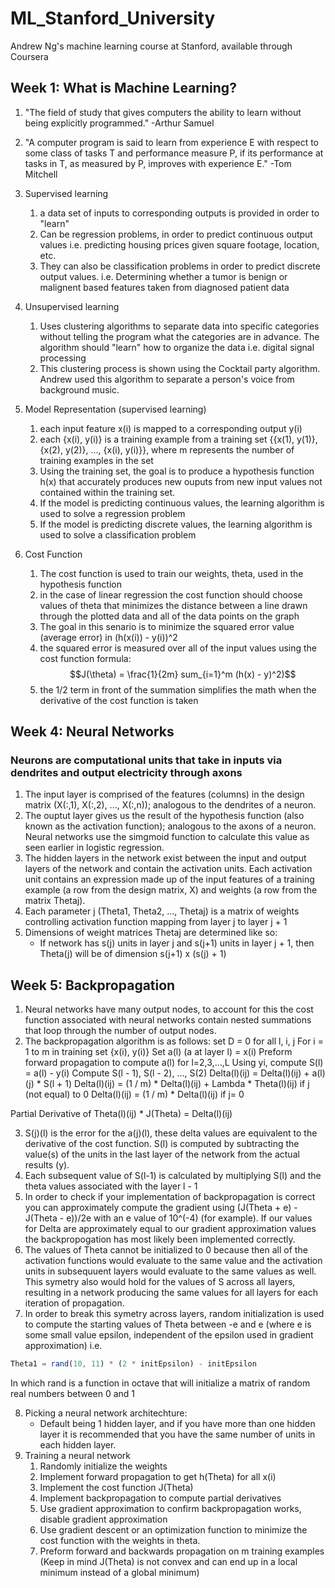# ML_Stanford_University
Andrew Ng's machine learning course at Stanford, available through Coursera

## Week 1: What is Machine Learning?
1. "The field of study that gives computers the ability to learn without being explicitly programmed." -Arthur Samuel
2. "A computer program is said to learn from experience E with respect to some class of tasks T and performance measure P, if its performance at tasks in T, as measured by P, improves with experience E." -Tom Mitchell
3. Supervised learning
	1. a data set of inputs to corresponding outputs is provided in order to "learn"
	2. Can be regression problems, in order to predict continuous output values i.e. predicting housing prices given square footage, location, etc.
	3. They can also be classification problems in order to predict discrete output values. i.e. Determining whether a tumor is benign or malignent based features taken from diagnosed patient data

4. Unsupervised learning
	1. Uses clustering algorithms to separate data into specific categories without telling the program what the categories are in advance. The algorithm should "learn" how to organize the data i.e. digital signal processing
	2. This clustering process is shown using the Cocktail party algorithm. Andrew used this algorithm to separate a person's voice from background music.
5. Model Representation (supervised learning)
	1. each input feature x(i) is mapped to a corresponding output y(i)
	2. each {x(i), y(i)} is a training example from a training set {{x(1), y(1)}, {x(2), y(2)}, ..., {x(i), y(i)}}, where m represents the number of training examples in the set
	3. Using the training set, the goal is to produce a hypothesis function h(x) that accurately produces new ouputs from new input values not contained within the training set.
	4. If the model is predicting continuous values, the learning algorithm is used to solve a regression problem
	5. If the model is predicting discrete values, the learning algorithm is used to solve a classification problem
6. Cost Function
	1. The cost function is used to train our weights, theta, used in the hypothesis function
	2. in the case of linear regression the cost function should choose values of theta that minimizes the distance between a line drawn through the plotted data and all of the data points on the graph
	3. The goal in this senario is to minimize the squared error value (average error) in (h(x(i)) - y(i))^2
	4. the squared error is measured over all of the input values using the cost function formula: $$J(\theta) = \frac{1}{2m} sum_{i=1}^m (h(x) - y)^2)$$
	5. the 1/2 term in front of the summation simplifies the math when the derivative of the cost function is taken
## Week 4: Neural Networks
### Neurons are computational units that take in inputs via dendrites and output electricity through axons
1. The input layer is comprised of the features (columns) in the design matrix (X(:,1), X(:,2), ..., X(:,n)); analogous to the dendrites of a neuron.
2. The ouptut layer gives us the result of the hypothesis function (also known as the activation function); analogous to the axons of a neuron. Neural networks use the simgmoid function to calculate this value as seen earlier in logistic regression.
3. The hidden layers in the network exist between the input and output layers of the network and contain the activation units. Each activation unit contains an expression made up of the input features of a training example (a row from the design matrix, X) and weights (a row from the matrix Thetaj).
4. Each parameter j (Theta1, Theta2, ..., Thetaj) is a matrix of weights controlling activation function mapping from layer j to layer j + 1
5. Dimensions of weight matrices Thetaj are determined like so:
	* If network has s(j) units in layer j and s(j+1) units in layer j + 1, then Theta(j) will be of dimension s(j+1) x (s(j) + 1)

## Week 5: Backpropagation
1. Neural networks have many output nodes, to account for this the cost function associated with neural networks contain nested summations that loop through the number of output nodes.
2. The backpropagation algorithm is as follows:
	set D = 0 for all l, i, j
	For i = 1 to m in training set {x(i), y(i)}
		Set a(l) (a at layer l) = x(i)
		Preform forward propagation to compute a(l) for l=2,3,...,L
		Using yi, compute S(l) = a(l) - y(i)
		Compute S(l - 1), S(l - 2), ..., S(2)
		Delta(l)(ij) = Delta(l)(ij) + a(l)(j) * S(l + 1)
	Delta(l)(ij) = (1 / m) * Delta(l)(ij) + Lambda * Theta(l)(ij) if j (not equal) to 0
	Delta(l)(ij) = (1 / m) * Delta(l)(ij) if j= 0

Partial Derivative of Theta(l)(ij) * J(Theta) = Delta(l)(ij)

3. S(j)(l) is the error for the a(j)(l), these delta values are equivalent to the derivative of the cost function. S(l) is computed by subtracting the value(s) of the units in the last layer of the network from the actual results (y).
4. Each subsequent value of S(l-1) is calculated by multiplying S(l) and the theta values associated with the layer l - 1
5. In order to check if your implementation of backpropagation is correct you can approximately compute the gradient using (J(Theta + e) - J(Theta - e))/2e with an e value of 10^(-4) (for example). If our values for Delta are approximately equal to our gradient approximation values the backpropogation has most likely been implemented correctly.
6. The values of Theta cannot be initialized to 0 because then all of the activation functions would evaluate to the same value and the activation units in subsequuent layers would evaluate to the same values as well. This symetry also would hold for the values of S across all layers, resulting in a network producing the same values for all layers for each iteration of propagation.
7. In order to break this symetry across layers, random initialization is used to compute the starting values of Theta between -e and e (where e is some small value epsilon, independent of the epsilon used in gradient approximation) i.e.
```octave
Theta1 = rand(10, 11) * (2 * initEpsilon) - initEpsilon
```
In which rand is a function in octave that will initialize a matrix of random real numbers between 0 and 1

8. Picking a neural network architechture:
	* Default being 1 hidden layer, and if you have more than one hidden layer it is recommended that you have the same number of units in each hidden layer.
9. Training a neural network
	1. Randomly initialize the weights
	2. Implement forward propagation to get h(Theta) for all x(i)
	3. Implement the cost function J(Theta)
	4. Implement backpropagation to compute partial derivatives
	5. Use gradient approximation to confirm backpropagation works, disable gradient approximation
	6. Use gradient descent or an optimization function to minimize the cost function with the weights in theta.
	7. Preform forward and backwards propagation on m training examples
(Keep in mind J(Theta) is not convex and can end up in a local minimum instead of a global minimum)

